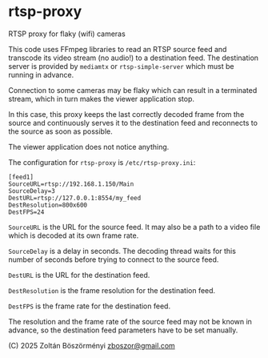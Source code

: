 # rtsp-proxy
RTSP proxy for flaky (wifi) cameras

This code uses FFmpeg libraries to read an RTSP source feed and
transcode its video stream (no audio!) to a destination feed.
The destination server is provided by `mediamtx` or `rtsp-simple-server`
which must be running in advance.

Connection to some cameras may be flaky which can result in
a terminated stream, which in turn makes the viewer application stop.

In this case, this proxy keeps the last correctly decoded frame
from the source and continuously serves it to the destination
feed and reconnects to the source as soon as possible.

The viewer application does not notice anything.

The configuration for `rtsp-proxy` is `/etc/rtsp-proxy.ini`:
```
[feed1]
SourceURL=rtsp://192.168.1.150/Main
SourceDelay=3
DestURL=rtsp://127.0.0.1:8554/my_feed
DestResolution=800x600
DestFPS=24
```

`SourceURL` is the URL for the source feed. It may also be a path
to a video file which is decoded at its own frame rate.

`SourceDelay` is a delay in seconds. The decoding thread waits for
this number of seconds before trying to connect to the source feed.

`DestURL` is the URL for the destination feed.

`DestResolution` is the frame resolution for the destination feed.

`DestFPS` is the frame rate for the destination feed.

The resolution and the frame rate of the source feed may not be
known in advance, so the destination feed parameters have to be
set manually.

(C) 2025 Zoltán Böszörményi <zboszor@gmail.com>
